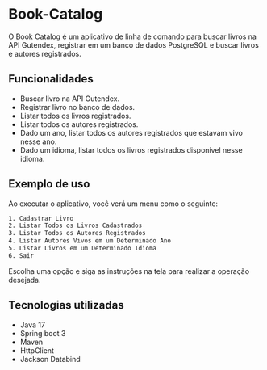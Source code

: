 # Book-Catalog
O Book Catalog é um aplicativo de linha de comando para buscar livros na API Gutendex, registrar em um banco de dados PostgreSQL e buscar livros e autores registrados.

## Funcionalidades

- Buscar livro na API Gutendex.
- Registrar livro no banco de dados.
- Listar todos os livros registrados.
- Listar todos os autores registrados.
- Dado um ano, listar todos os autores registrados que estavam vivo nesse ano.
- Dado um idioma, listar todos os livros registrados disponível nesse idioma.

## Exemplo de uso

Ao executar o aplicativo, você verá um menu como o seguinte:
```bash
1. Cadastrar Livro
2. Listar Todos os Livros Cadastrados
3. Listar Todos os Autores Registrados
4. Listar Autores Vivos em um Determinado Ano
5. Listar Livros em um Determinado Idioma
6. Sair
```
Escolha uma opção e siga as instruções na tela para realizar a operação desejada.

## Tecnologias utilizadas
- Java 17
- Spring boot 3
- Maven
- HttpClient
- Jackson Databind